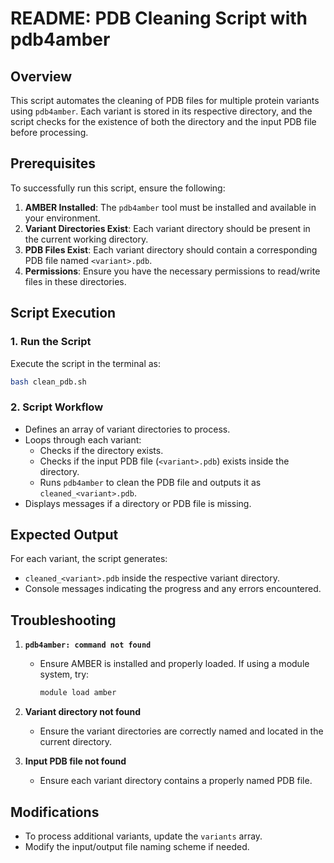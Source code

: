 # README: PDB Cleaning Script with pdb4amber

## Overview
This script automates the cleaning of PDB files for multiple protein variants using `pdb4amber`. Each variant is stored in its respective directory, and the script checks for the existence of both the directory and the input PDB file before processing.

## Prerequisites
To successfully run this script, ensure the following:

1. **AMBER Installed**: The `pdb4amber` tool must be installed and available in your environment.
2. **Variant Directories Exist**: Each variant directory should be present in the current working directory.
3. **PDB Files Exist**: Each variant directory should contain a corresponding PDB file named `<variant>.pdb`.
4. **Permissions**: Ensure you have the necessary permissions to read/write files in these directories.

## Script Execution

### 1. Run the Script
Execute the script in the terminal as:

```bash
bash clean_pdb.sh
```

### 2. Script Workflow
- Defines an array of variant directories to process.
- Loops through each variant:
  - Checks if the directory exists.
  - Checks if the input PDB file (`<variant>.pdb`) exists inside the directory.
  - Runs `pdb4amber` to clean the PDB file and outputs it as `cleaned_<variant>.pdb`.
- Displays messages if a directory or PDB file is missing.

## Expected Output
For each variant, the script generates:
- `cleaned_<variant>.pdb` inside the respective variant directory.
- Console messages indicating the progress and any errors encountered.

## Troubleshooting
1. **`pdb4amber: command not found`**
   - Ensure AMBER is installed and properly loaded. If using a module system, try:
     ```bash
     module load amber
     ```

2. **Variant directory not found**
   - Ensure the variant directories are correctly named and located in the current directory.

3. **Input PDB file not found**
   - Ensure each variant directory contains a properly named PDB file.

## Modifications
- To process additional variants, update the `variants` array.
- Modify the input/output file naming scheme if needed.
